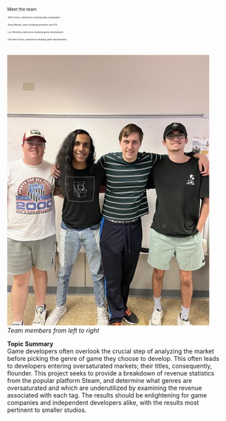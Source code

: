 
<t1 style="font-size: 10px;"> Meet the team </t1> <br>
<p1 style="font-size: 5px;">
-Will Cromer, sophomore studying data visualization <br>
-Rudy Manian, junior studying animation and VFX <br>
-Lev Working, sophomore studying game development <br>
-Giovanni Tuzzio, sophomore studying game development <br>
</p1> <br>

<img src="docs/assets/images/IMG_9739 (1).jpg" alt="Team Members"> <br>
*Team members from left to right* <br>


**Topic Summary** <br>
Game developers often overlook the crucial step of analyzing the market before picking the genre of
game they choose to develop. This often leads to developers entering oversaturated markets; their
titles, consequently, flounder. This project seeks to provide a breakdown of revenue statistics from the
popular platform Steam, and determine what genres are oversaturated and which are underutilized by
examining the revenue associated with each tag. The results should be enlightening for game companies
and independent developers alike, with the results most pertinent to smaller studios. 
